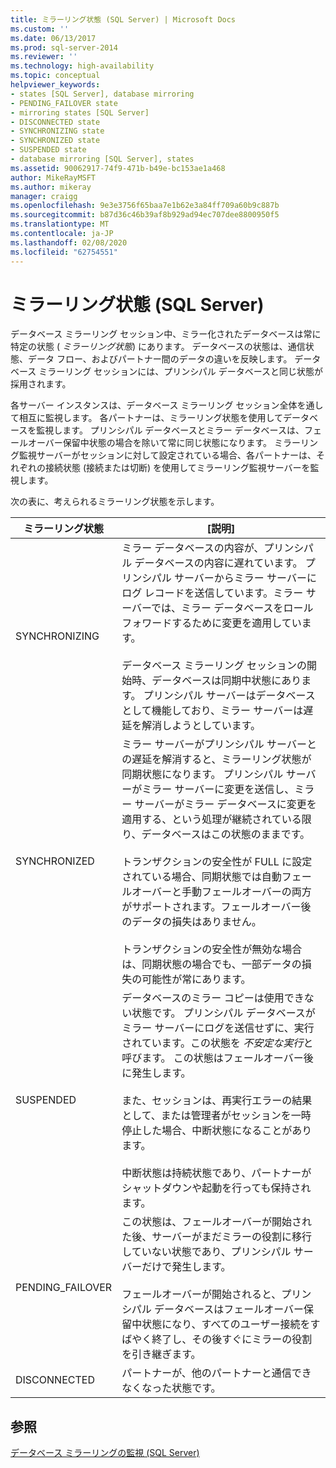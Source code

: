```yaml
---
title: ミラーリング状態 (SQL Server) | Microsoft Docs
ms.custom: ''
ms.date: 06/13/2017
ms.prod: sql-server-2014
ms.reviewer: ''
ms.technology: high-availability
ms.topic: conceptual
helpviewer_keywords:
- states [SQL Server], database mirroring
- PENDING_FAILOVER state
- mirroring states [SQL Server]
- DISCONNECTED state
- SYNCHRONIZING state
- SYNCHRONIZED state
- SUSPENDED state
- database mirroring [SQL Server], states
ms.assetid: 90062917-74f9-471b-b49e-bc153ae1a468
author: MikeRayMSFT
ms.author: mikeray
manager: craigg
ms.openlocfilehash: 9e3e3756f65baa7e1b62e3a84ff709a60b9c887b
ms.sourcegitcommit: b87d36c46b39af8b929ad94ec707dee8800950f5
ms.translationtype: MT
ms.contentlocale: ja-JP
ms.lasthandoff: 02/08/2020
ms.locfileid: "62754551"
---
```

# <a name="mirroring-states-sql-server"></a>ミラーリング状態 (SQL Server)
  データベース ミラーリング セッション中、ミラー化されたデータベースは常に特定の状態 ( *ミラーリング状態*) にあります。 データベースの状態は、通信状態、データ フロー、およびパートナー間のデータの違いを反映します。 データベース ミラーリング セッションには、プリンシパル データベースと同じ状態が採用されます。  
  
 各サーバー インスタンスは、データベース ミラーリング セッション全体を通して相互に監視します。 各パートナーは、ミラーリング状態を使用してデータベースを監視します。 プリンシパル データベースとミラー データベースは、フェールオーバー保留中状態の場合を除いて常に同じ状態になります。 ミラーリング監視サーバーがセッションに対して設定されている場合、各パートナーは、それぞれの接続状態 (接続または切断) を使用してミラーリング監視サーバーを監視します。  
  
 次の表に、考えられるミラーリング状態を示します。  
  
|ミラーリング状態|[説明]|  
|---------------------|-----------------|  
|SYNCHRONIZING|ミラー データベースの内容が、プリンシパル データベースの内容に遅れています。 プリンシパル サーバーからミラー サーバーにログ レコードを送信しています。ミラー サーバーでは、ミラー データベースをロールフォワードするために変更を適用しています。<br /><br /> データベース ミラーリング セッションの開始時、データベースは同期中状態にあります。 プリンシパル サーバーはデータベースとして機能しており、ミラー サーバーは遅延を解消しようとしています。|  
|SYNCHRONIZED|ミラー サーバーがプリンシパル サーバーとの遅延を解消すると、ミラーリング状態が同期状態になります。 プリンシパル サーバーがミラー サーバーに変更を送信し、ミラー サーバーがミラー データベースに変更を適用する、という処理が継続されている限り、データベースはこの状態のままです。<br /><br /> トランザクションの安全性が FULL に設定されている場合、同期状態では自動フェールオーバーと手動フェールオーバーの両方がサポートされます。フェールオーバー後のデータの損失はありません。<br /><br /> トランザクションの安全性が無効な場合は、同期状態の場合でも、一部データの損失の可能性が常にあります。|  
|SUSPENDED|データベースのミラー コピーは使用できない状態です。 プリンシパル データベースがミラー サーバーにログを送信せずに、実行されています。この状態を *不安定な実行*と呼びます。 この状態はフェールオーバー後に発生します。<br /><br /> また、セッションは、再実行エラーの結果として、または管理者がセッションを一時停止した場合、中断状態になることがあります。<br /><br /> 中断状態は持続状態であり、パートナーがシャットダウンや起動を行っても保持されます。|  
|PENDING_FAILOVER|この状態は、フェールオーバーが開始された後、サーバーがまだミラーの役割に移行していない状態であり、プリンシパル サーバーだけで発生します。<br /><br /> フェールオーバーが開始されると、プリンシパル データベースはフェールオーバー保留中状態になり、すべてのユーザー接続をすばやく終了し、その後すぐにミラーの役割を引き継ぎます。|  
|DISCONNECTED|パートナーが、他のパートナーと通信できなくなった状態です。|  
  
## <a name="see-also"></a>参照  
 [データベース ミラーリングの監視 &#40;SQL Server&#41;](database-mirroring-sql-server.md)  
  
  
